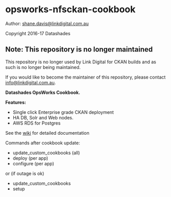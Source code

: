 # opsworks-nfsckan-cookbook

Author: shane.davis@linkdigital.com.au

Copyright 2016-17 Datashades 

## Note: This repository is no longer maintained
This repository is no longer used by Link Digital for CKAN builds and as such is no longer being maintained.

If you would like to become the maintainer of this repository, please contact info@linkdigital.com.au.

**Datashades OpsWorks Cookbook.**

**Features:**

* Single click Enterprise grade CKAN deployment
* HA DB, Solr and Web nodes.
* AWS RDS for Postgres

See the [wiki](https://github.com/DataShades/opswx-ckan-cookbook/wiki) for detailed documentation


Commands after cookbook update:
* update_custom_cookbooks (all)
* deploy (per app)
* configure (per app)

or (if outage is ok)
* update_custom_cookbooks 
* setup

